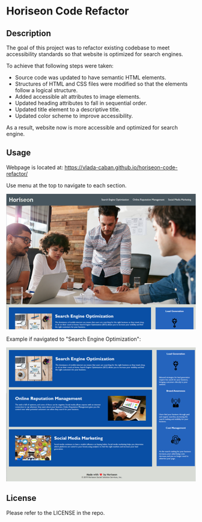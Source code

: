 # Horiseon Code Refactor

## Description

The goal of this project was to refactor existing codebase to meet accessibility standards so that website is optimized for search engines.

To achieve that following steps were taken:

- Source code was updated to have semantic HTML elements.
- Structures of HTML and CSS files were modified so that the elements follow a logical structure.
- Added accessible alt attributes to image elements.
- Updated heading attributes to fall in sequential order.
- Updated title element to a descriptive title.
- Updated color scheme to improve accessibility. 

As a result, website now is more accessible and optimized for search engine. 

## Usage

Webpage is located at: https://vlada-caban.github.io/horiseon-code-refactor/

Use menu at the top to navigate to each section.

![main image of the webpage](assets/images/webpage-screenshot-main-updated.png)

Example if navigated to "Search Engine Optimization":

![content image of the webpage](assets/images/webpage-screenshot-content-updated.png)

## License

Please refer to the LICENSE in the repo.

